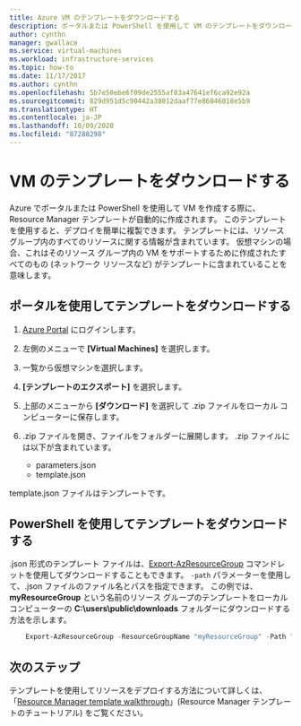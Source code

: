 ```yaml
---
title: Azure VM のテンプレートをダウンロードする
description: ポータルまたは PowerShell を使用して VM のテンプレートをダウンロードします。
author: cynthn
manager: gwallace
ms.service: virtual-machines
ms.workload: infrastructure-services
ms.topic: how-to
ms.date: 11/17/2017
ms.author: cynthn
ms.openlocfilehash: 5b7e50ebe6f09de2555af03a47641ef6ca92e92a
ms.sourcegitcommit: 829d951d5c90442a38012daaf77e86046018e5b9
ms.translationtype: HT
ms.contentlocale: ja-JP
ms.lasthandoff: 10/09/2020
ms.locfileid: "87288298"
---
```

# <a name="download-the-template-for-a-vm"></a>VM のテンプレートをダウンロードする
Azure でポータルまたは PowerShell を使用して VM を作成する際に、Resource Manager テンプレートが自動的に作成されます。 このテンプレートを使用すると、デプロイを簡単に複製できます。 テンプレートには、リソース グループ内のすべてのリソースに関する情報が含まれています。 仮想マシンの場合、これはそのリソース グループ内の VM をサポートするために作成されたすべてのもの (ネットワーク リソースなど) がテンプレートに含まれていることを意味します。

## <a name="download-the-template-using-the-portal"></a>ポータルを使用してテンプレートをダウンロードする
1. [Azure Portal](https://portal.azure.com/) にログインします。
2. 左側のメニューで **[Virtual Machines]** を選択します。
3. 一覧から仮想マシンを選択します。
4. **[テンプレートのエクスポート]** を選択します。
5. 上部のメニューから **[ダウンロード]** を選択して .zip ファイルをローカル コンピューターに保存します。
6. .zip ファイルを開き、ファイルをフォルダーに展開します。 .zip ファイルには以下が含まれています。
   
   * parameters.json
   * template.json

template.json ファイルはテンプレートです。

## <a name="download-the-template-using-powershell"></a>PowerShell を使用してテンプレートをダウンロードする
.json 形式のテンプレート ファイルは、[Export-AzResourceGroup](/powershell/module/az.resources/export-azresourcegroup) コマンドレットを使用してダウンロードすることもできます。 `-path` パラメーターを使用して、.json ファイルのファイル名とパスを指定できます。 この例では、**myResourceGroup** という名前のリソース グループのテンプレートをローカル コンピューターの **C:\users\public\downloads** フォルダーにダウンロードする方法を示します。

```powershell
    Export-AzResourceGroup -ResourceGroupName "myResourceGroup" -Path "C:\users\public\downloads"
```

## <a name="next-steps"></a>次のステップ
テンプレートを使用してリソースをデプロイする方法について詳しくは、「[Resource Manager template walkthrough](../../azure-resource-manager/templates/quickstart-create-templates-use-the-portal.md)」(Resource Manager テンプレートのチュートリアル) をご覧ください。
